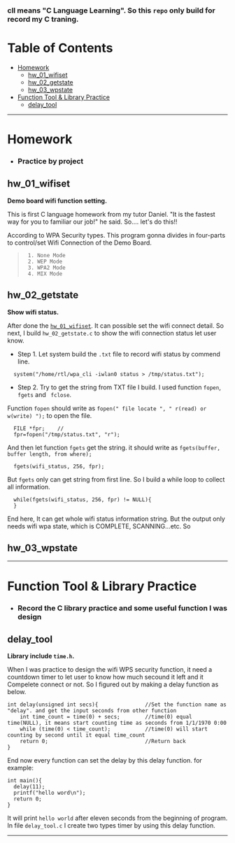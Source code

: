 ### cll means "C Language Learning". So this `repo` only build for record my C traning.

# Table of Contents

- [Homework](#homework)
  - [hw_01_wifiset](#hw_01_wifiset)
  - [hw_02_getstate](#hw_02_getstate)
  - [hw_03_wpstate](#hw_03_wpstate)
- [Function Tool &amp; Library Practice](#function-tool--library-practice)
  - [delay_tool](#delay_tool)
  
------------------------------------

# Homework
  * ### Practice by project

## hw_01_wifiset

__Demo board wifi function setting.__

This is first C language homework from my tutor Daniel. 
"It is the fastest way for you to familiar our job!" he said. 
So.... let's do this!!

According to WPA Security types. 
This program gonna divides in four-parts to control/set Wifi Connection of the Demo Board.

> ```
>  1. None Mode
>  2. WEP Mode
>  3. WPA2 Mode
>  4. MIX Mode
> ```

## hw_02_getstate

__Show wifi status.__

After done the [`hw_01_wifiset`](#hw_01_wifiset). It can possible set the wifi connect detail. 
So next, I build `hw_02_getstate.c` to show the wifi connection status let user know.
  * Step 1. Let system build the `.txt` file to record wifi status by commend line.
  
```
  system("/home/rtl/wpa_cli -iwlan0 status > /tmp/status.txt");
```

  * Step 2. Try to get the string from TXT file I build. 
  I used function `fopen`, `fgets` and ` fclose`.

Function `fopen` should write as `fopen(" file locate ", " r(read) or w(write) ");` to open the file.

```
  FILE *fpr;    //
  fpr=fopen("/tmp/status.txt", "r");
```

And then let function `fgets` get the string. 
it should write as `fgets(buffer, buffer length, from where);`

```
  fgets(wifi_status, 256, fpr);
```

But `fgets` only can get string from first line. 
So I build a while loop to collect all information.

```
  while(fgets(wifi_status, 256, fpr) != NULL){
  }
```

End here, It can get whole wifi status information string. 
But the output only needs wifi wpa state, which is COMPLETE, SCANNING...etc. 
So 

## hw_03_wpstate

------------------------------------

# Function Tool &amp; Library Practice

  * ### Record the C library practice and some useful function I was design

## delay_tool

__Library include `time.h`.__

When I was practice to design the wifi WPS security function, 
it need a countdown timer to let user to know how much secound it left and it Compelete connect or not. 
So I figured out by making a delay function as below.

```
int delay(unsigned int secs){      	        //Set the function name as "delay". and get the input seconds from other function
	int time_count = time(0) + secs;        //time(0) equal time(NULL), it means start counting time as seconds from 1/1/1970 0:00
	while (time(0) < time_count);           //time(0) will start counting by second until it equal time_count
	return 0;                               //Return back
}
```

End now every function can set the delay by this delay function. for example:

```
int main(){
  delay(11);
  printf("hello word\n");
  return 0;
}
```

It will print `hello world` after eleven seconds from the beginning of program.<br>
In file `delay_tool.c` I create two types timer by using this delay function.

------------------------------------
